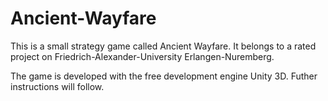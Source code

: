 # Ancient-Wayfare

This is a small strategy game called Ancient Wayfare. 
It belongs to a rated project on Friedrich-Alexander-University Erlangen-Nuremberg.

The game is developed with the free development engine Unity 3D. 
Futher instructions will follow.
